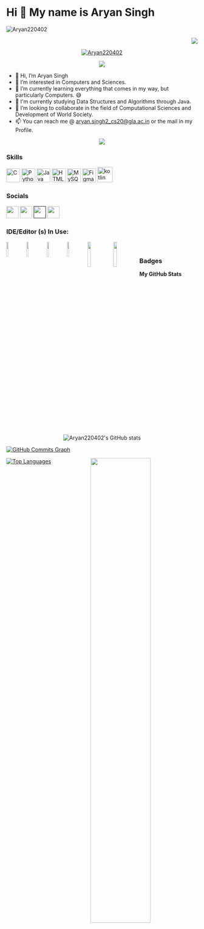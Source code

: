 Hi 👋 My name is Aryan Singh
================================
<p align="left"> <img src="https://komarev.com/ghpvc/?username=Aryan220402&label=Profile%20views&color=0e75b6&style=flat" alt="Aryan220402" /> </p>
<p align="center" width="100%">
<p align="right"> <a href="https://www.github.com/Aryan220402" target="_blank" rel="noreferrer"><img
src="https://img.shields.io/github/followers/Aryan220402?logo=github&style=for-the-badge&color=0891b2&labelColor=1c1917" /></a></p>
<p align="center"> <a href="https://github.com/ryo-ma/github-profile-trophy"><img src="https://github-profile-trophy.vercel.app/?username=Aryan220402" alt="Aryan220402" /></a> </p>


<p align="center">
	<a href="https://github.com/Bouaskaoun">
		<img src="https://readme-typing-svg.herokuapp.com?lines=Computer+Science+Student;Android+Developer;DS%20|%20Android%20|%20Web%20Enthusiastic;Always%20learning%20new%20things&center=true&width=380&height=45">
	</a>
</p>



- 👋 Hi, I’m Aryan Singh
- 👀 I’m interested in Computers and Sciences.
- 🌱 I’m currently learning everything that comes in my way, but particularly Computers. 😅
- 🏫 I'm currently studying Data Structures and Algorithms through Java.
- 💞️ I’m looking to collaborate in the field of Computational Sciences and Development of World Society.
- 📫 You can reach me @ aryan.singh2_cs20@gla.ac.in or the mail in my Profile.

<div align="center">
  <a href="https://open.spotify.com/user/6s6pbtefezpookh8gwnkko15v">
    <img src="https://readme-spotify-tingz.vercel.app/api/now-playing">
  </a>
</div>



### Skills

<p align="left">
<a href="https://docs.microsoft.com/en-us/cpp/?view=msvc-170" target="_blank" rel="noreferrer"><img src="https://raw.githubusercontent.com/danielcranney/readme-generator/main/public/icons/skills/c-colored.svg" width="36" height="36" alt="C" /></a>
<a href="https://www.python.org/" target="_blank" rel="noreferrer"><img src="https://raw.githubusercontent.com/danielcranney/readme-generator/main/public/icons/skills/python-colored.svg" width="36" height="36" alt="Python" /></a>
<a href="https://www.oracle.com/java/" target="_blank" rel="noreferrer"><img src="https://raw.githubusercontent.com/danielcranney/readme-generator/main/public/icons/skills/java-colored.svg" width="36" height="36" alt="Java" /></a>
<a href="https://developer.mozilla.org/en-US/docs/Glossary/HTML5" target="_blank" rel="noreferrer"><img src="https://raw.githubusercontent.com/danielcranney/readme-generator/main/public/icons/skills/html5-colored.svg" width="36" height="36" alt="HTML5" /></a>
<a href="https://www.mysql.com/" target="_blank" rel="noreferrer"><img src="https://raw.githubusercontent.com/danielcranney/readme-generator/main/public/icons/skills/mysql-colored.svg" width="36" height="36" alt="MySQL" /></a>
<a href="https://www.figma.com/" target="_blank" rel="noreferrer"><img src="https://raw.githubusercontent.com/danielcranney/readme-generator/main/public/icons/skills/figma-colored.svg" width="36" height="36" alt="Figma" /></a>
 <a href="https://kotlinlang.org"> <img src="https://www.vectorlogo.zone/logos/kotlinlang/kotlinlang-icon.svg" alt="kotlin" width="40" height="40"/> </a>
</p>


### Socials

<p align="left"> <a href="https://www.github.com/Aryan220402" target="_blank" rel="noreferrer"><img src="https://raw.githubusercontent.com/danielcranney/readme-generator/main/public/icons/socials/github.svg" width="32" height="32" /></a> <a href="http://www.instagram.com/_aryan_singh_22/" target="_blank" rel="noreferrer"><img src="https://raw.githubusercontent.com/danielcranney/readme-generator/main/public/icons/socials/instagram.svg" width="32" height="32" /></a> <a href="" target="_blank" rel="noreferrer"><img src="https://raw.githubusercontent.com/danielcranney/readme-generator/main/public/icons/socials/linkedin.svg" width="32" height="32" /></a> <a href="https://www.twitter.com/AryanSi94721293" target="_blank" rel="noreferrer"><img src="https://raw.githubusercontent.com/danielcranney/readme-generator/main/public/icons/socials/twitter.svg" width="32" height="32" /></a></p>

[quote]: https://quotes-github-readme.vercel.app/api?type=horizontal&theme=dark

### IDE/Editor (s) In Use:
<img align="left" width="10%" src="https://img.shields.io/badge/IntelliJIDEA-000000.svg?style=for-the-badge&logo=intellij-idea&logoColor=white">
<img align="left" width="10%" src="https://img.shields.io/badge/NetBeansIDE-1B6AC6.svg?style=for-the-badge&logo=apache-netbeans-ide&logoColor=white">
<img align="left" width="10%" src="https://img.shields.io/badge/pycharm-143?style=for-the-badge&logo=pycharm&logoColor=black&color=black&labelColor=green">
<img align="left" width="10%" src="https://img.shields.io/badge/sublime_text-%23575757.svg?style=for-the-badge&logo=sublime-text&logoColor=important">
<img align="left" width="13%" src="https://img.shields.io/badge/Visual%20Studio%20Code-0078d7.svg?style=for-the-badge&logo=visual-studio-code&logoColor=white">
 <img align="left" width="13%" src="https://img.shields.io/badge/Android_Studio-3DDC84?style=for-the-badge&logo=android-studio&logoColor=white">
<br>
 


### Badges

<b>My GitHub Stats</b>
<p align="center" >
 <img src="https://github-readme-stats.vercel.app/api?username=Aryan220402&show_icons=true&hide=&count_private=true&title_color=0891b2&text_color=ffffff&icon_color=0891b2&bg_color=1c1917&hide_border=true&show_icons=true" alt="Aryan220402's GitHub stats" /></a>
</p>
<a href="http://www.github.com/Aryan220402"><img src="https://activity-graph.herokuapp.com/graph?username=Aryan220402&bg_color=1c1917&color=ffffff&line=0891b2&point=ffffff&area_color=1c1917&area=true&hide_border=true&custom_title=GitHub%20Commits%20Graph" alt="GitHub Commits Graph" /></a>

<a href="https://github.com/Aryan220402" align="left" ><img src="https://github-readme-stats.vercel.app/api/top-langs/?username=Aryan220402&langs_count=10&title_color=0891b2&text_color=ffffff&icon_color=0891b2&bg_color=1c1917&hide_border=true&locale=en&custom_title=Top%20%Languages" alt="Top Languages" ><img align="right" width="56%" src="https://github-readme-streak-stats.herokuapp.com/?user=Aryan220402&stroke=ffffff&background=1c1917&ring=0891b2&fire=0891b2&currStreakNum=ffffff&currStreakLabel=0891b2&sideNums=ffffff&sideLabels=ffffff&dates=ffffff&hide_border=true" /> </a>
